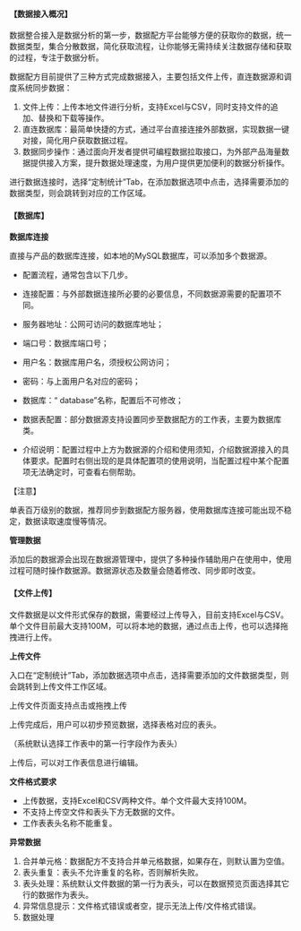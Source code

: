 #### **【数据接入概况】**

数据整合接入是数据分析的第一步，数据配方平台能够方便的获取你的数据，统一数据类型，集合分散数据，简化获取流程，让你能够无需持续关注数据存储和获取的过程，专注于数据分析。

数据配方目前提供了三种方式完成数据接入，主要包括文件上传，直连数据源和调度系统同步数据：

1. 文件上传：上传本地文件进行分析，支持Excel与CSV，同时支持文件的追加、替换和下载等操作。
2. 直连数据库：最简单快捷的方式，通过平台直接连接外部数据，实现数据一键对接，简化用户获取数据过程。
3. 数据同步操作：通过面向开发者提供可编程数据拉取接口，为外部产品海量数据提供接入方案，提升数据处理速度，为用户提供更加便利的数据分析操作。

进行数据连接时，选择“定制统计”Tab，在添加数据选项中点击，选择需要添加的数据类型，则会跳转到对应的工作区域。



#### **【数据库】**

**数据库连接**

直接与产品的数据库连接，如本地的MySQL数据库，可以添加多个数据源。

* 配置流程，通常包含以下几步。

* 连接配置：与外部数据连接所必要的必要信息，不同数据源需要的配置项不同。

* 服务器地址：公网可访问的数据库地址；

* 端口号：数据库端口号；

* 用户名：数据库用户名，须授权公网访问；

* 密码：与上面用户名对应的密码；
* 数据库：“ database”名称，配置后不可修改；

* 数据表配置：部分数据源支持设置同步至数据配方的工作表，主要为数据库类。

* 介绍说明：配置过程中上方为数据源的介绍和使用须知，介绍数据源接入的具体要求。配置时右侧出现的是具体配置项的使用说明，当配置过程中某个配置项无法确定时，可查看右侧帮助。

【注意】

单表百万级别的数据，推荐同步到数据配方服务器，使用数据库连接可能出现不稳定，数据读取速度慢等情况。

**管理数据**

添加后的数据源会出现在数据源管理中，提供了多种操作辅助用户在使用中，使用过程可随时操作数据源。数据源状态及数量会随着修改、同步即时改变。



#### **【文件上传】**

文件数据是以文件形式保存的数据，需要经过上传导入，目前支持Excel与CSV。单个文件目前最大支持100M，可以将本地的数据，通过点击上传，也可以选择拖拽进行上传。

**上传文件**

入口在“定制统计”Tab，添加数据选项中点击，选择需要添加的文件数据类型，则会跳转到上传文件工作区域。

上传文件页面支持点击或拖拽上传

上传完成后，用户可以初步预览数据，选择表格对应的表头。

（系统默认选择工作表中的第一行字段作为表头）

上传后，可以对工作表信息进行编辑。

**文件格式要求**

* 上传数据，支持Excel和CSV两种文件。单个文件最大支持100M。
* 不支持上传空文件和表头下方无数据的文件。
* 工作表表头名称不能重复。

**异常数据**

1. 合并单元格：数据配方不支持合并单元格数据，如果存在，则默认置为空值。
2. 表头重复：表头不允许重复的名称，否则解析失败。
3. 表头处理：系统默认文件数据的第一行为表头，可以在数据预览页面选择其它行的数据作为表头。
4. 异常信息提示：文件格式错误或者空，提示无法上传/文件格式错误。
5. 数据处理



